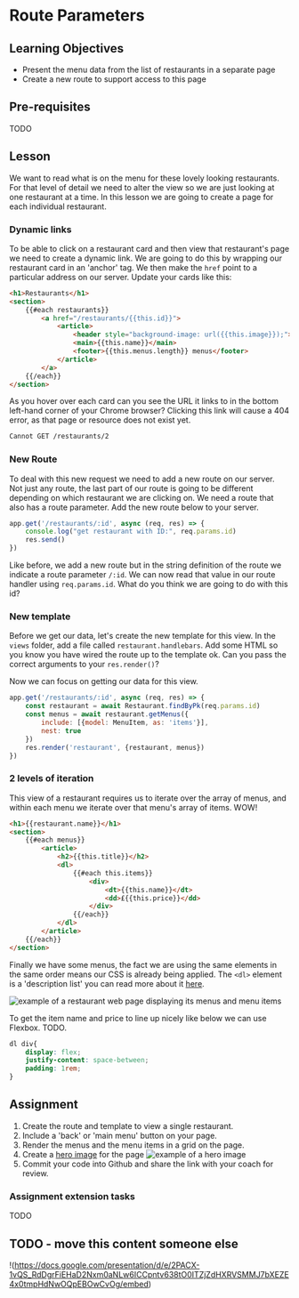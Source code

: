 # Route Parameters

## Learning Objectives
* Present the menu data from the list of restaurants in a separate page
* Create a new route to support access to this page

## Pre-requisites
TODO

## Lesson
We want to read what is on the menu for these lovely looking restaurants. For that level of detail we need to alter the view so we are just looking at one restaurant at a time. In this lesson we are going to create a page for each individual restaurant.

### Dynamic links

To be able to click on a restaurant card and then view that restaurant's page we need to create a dynamic link. We are going to do this by wrapping our restaurant card in an 'anchor' tag. We then make the `href` point to a particular address on our server. Update your cards like this:

```html
<h1>Restaurants</h1>
<section>
    {{#each restaurants}}
        <a href="/restaurants/{{this.id}}">
            <article>
                <header style="background-image: url({{this.image}});">
                <main>{{this.name}}</main>
                <footer>{{this.menus.length}} menus</footer>
            </article>
        </a>
    {{/each}}
</section>
```
As you hover over each card can you see the URL it links to in the bottom left-hand corner of your Chrome browser? Clicking this link will cause a 404 error, as that page or resource does not exist yet.

```sh
Cannot GET /restaurants/2
```

### New Route

To deal with this new request we need to add a new route on our server. Not just any route, the last part of our route is going to be different depending on which restaurant we are clicking on. We need a route that also has a route parameter. Add the new route below to your server.

```javascript
app.get('/restaurants/:id', async (req, res) => {
    console.log("get restaurant with ID:", req.params.id)
    res.send()
})
```
Like before, we add a new route but in the string definition of the route we indicate a route parameter `/:id`. We can now read that value in our route handler using `req.params.id`. What do you think we are going to do with this id?

### New template

Before we get our data, let's create the new template for this view. In the `views` folder, add a file called `restaurant.handlebars`. Add some HTML so you know you have wired the route up to the template ok. Can you pass the correct arguments to your `res.render()`?

Now we can focus on getting our data for this view.

```javascript
app.get('/restaurants/:id', async (req, res) => {
    const restaurant = await Restaurant.findByPk(req.params.id)
    const menus = await restaurant.getMenus({
        include: [{model: MenuItem, as: 'items'}],
        nest: true
    })
    res.render('restaurant', {restaurant, menus})
})
```
### 2 levels of iteration

This view of a restaurant requires us to iterate over the array of menus, and within each menu we iterate over that menu's array of items. WOW!

```html
<h1>{{restaurant.name}}</h1>
<section>
    {{#each menus}}
        <article>
            <h2>{{this.title}}</h2>
            <dl>
                {{#each this.items}}
                    <div>
                        <dt>{{this.name}}</dt>
                        <dd>£{{this.price}}</dd>
                    </div>
                {{/each}}
            </dl>
        </article>
    {{/each}}
</section>
```
Finally we have some menus, the fact we are using the same elements in the same order means our CSS is already being applied. The `<dl>` element is a 'description list' you can read more about it [here](https://developer.mozilla.org/en-US/docs/Web/HTML/Element/dl). 

![example of a restaurant web page displaying its menus and menu items](https://user-images.githubusercontent.com/4499581/95021384-9caed100-0668-11eb-9fbc-9d93ea06a54b.jpg)

To get the item name and price to line up nicely like below we can use Flexbox. TODO.

```css
dl div{
    display: flex;
    justify-content: space-between;
    padding: 1rem;
}
```

## Assignment
  1. Create the route and template to view a single restaurant.
  1. Include a 'back' or 'main menu' button on your page.
  1. Render the menus and the menu items in a grid on the page.
  1. Create a [hero image](https://www.w3schools.com/howto/howto_css_hero_image.asp) for the page
  ![example of a hero image](https://user-images.githubusercontent.com/4499581/95021581-adac1200-0669-11eb-84da-cfdf9befc65c.jpg)
  1. Commit your code into Github and share the link with your coach for review.

### Assignment extension tasks
TODO

## TODO - move this content someone else
!(https://docs.google.com/presentation/d/e/2PACX-1vQS_RdDgrFiEHaD2Nxm0aNLw6ICCpntv638tO0ITZjZdHXRVSMMJ7bXEZE4x0tmpHdNwOQpEBOwCvOg/embed)


